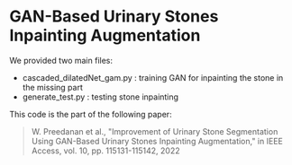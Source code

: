 # GAN-Based Urinary Stones Inpainting Augmentation

We provided two main files:
- cascaded_dilatedNet_gam.py : training GAN for inpainting the stone in the missing part
- generate_test.py : testing stone inpainting

This code is the part of the following paper:
> W. Preedanan et al., "Improvement of Urinary Stone Segmentation Using GAN-Based Urinary Stones Inpainting Augmentation," in IEEE Access, vol. 10, pp. 115131-115142, 2022

